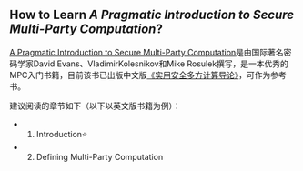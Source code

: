 ## How to Learn _A Pragmatic Introduction to Secure Multi-Party Computation_?

[A Pragmatic Introduction to Secure Multi-Party Computation](https://securecomputation.org/)是由国际著名密码学家David Evans、VladimirKolesnikov和Mike Rosulek撰写，是一本优秀的MPC入门书籍，目前该书已出版中文版[《实用安全多方计算导论》](https://baike.baidu.com/item/%E5%AE%9E%E7%94%A8%E5%AE%89%E5%85%A8%E5%A4%9A%E6%96%B9%E8%AE%A1%E7%AE%97%E5%AF%BC%E8%AE%BA/60355006)，可作为参考书。

建议阅读的章节如下（以下以英文版书籍为例）：
+ 1. Introduction⭐️
+ 2. Defining Multi-Party Computation
